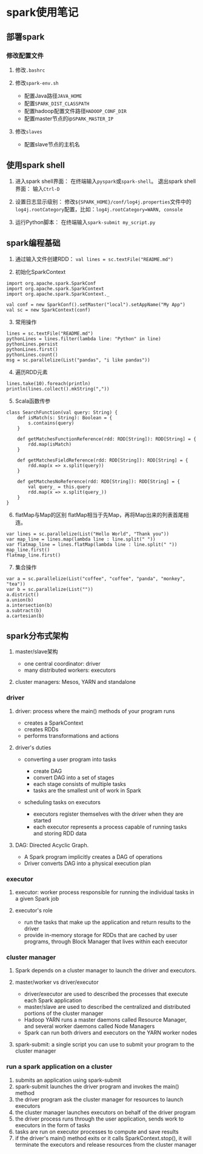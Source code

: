 # spark使用笔记

## 部署spark

### 修改配置文件

1. 修改`.bashrc`

2. 修改`spark-env.sh`
    * 配置Java路径`JAVA_HOME`
    * 配置`SPARK_DIST_CLASSPATH`
    * 配置hadoop配置文件路径`HADOOP_CONF_DIR`
    * 配置master节点的ip`SPARK_MASTER_IP`

3. 修改`slaves`
    * 配置slave节点的主机名

## 使用spark shell

1. 进入spark shell界面：
在终端输入`pyspark`或`spark-shell`。
退出spark shell界面：
输入`Ctrl-D`

2. 设置日志显示级别：
修改`${SPARK_HOME}/conf/log4j.properties`文件中的`log4j.rootCategory`配置，比如：`log4j.rootCategory=WARN, console`

3. 运行Python脚本：
在终端输入`spark-submit my_script.py`

## spark编程基础

1. 通过输入文件创建RDD：
`val lines = sc.textFile("README.md")`

2. 初始化SparkContext
```
import org.apache.spark.SparkConf
import org.apache.spark.SparkContext
import org.apache.spark.SparkContext._

val conf = new SparkConf().setMaster("local").setAppName("My App")
val sc = new SparkContext(conf)
```

3. 常用操作
```
lines = sc.textFile("README.md")
pythonLines = lines.filter(lambda line: "Python" in line)
pythonLines.persist
pythonLines.first()
pythonLines.count()
msg = sc.parallelize(List("pandas", "i like pandas"))
```

4. 遍历RDD元素
```
lines.take(10).foreach(println)
println(lines.collect().mkString(","))
```

5. Scala函数传参
```
class SearchFunction(val query: String) {
    def isMatch(s: String): Boolean = {
        s.contains(query)
    }

    def getMatchesFunctionReference(rdd: RDD[String]): RDD[String] = {
        rdd.map(isMatch)
    }

    def getMatchesFieldReference(rdd: RDD[String]): RDD[String] = {
        rdd.map(x => x.split(query))
    }

    def getMatchesNoReference(rdd: RDD[String]): RDD[String] = {
        val query_ = this.query
        rdd.map(x => x.split(query_))
    }
}
```

6. flatMap与Map的区别
flatMap相当于先Map，再将Map出来的列表首尾相连。
```
var lines = sc.parallelize(List("Hello World", "Thank you"))
var map_line = lines.map(lambda line : line.split(" "))
var flatmap_line = lines.flatMap(lambda line : line.split(" "))
map_line.first()
flatmap_line.first()
```

7. 集合操作
```
var a = sc.parallelize(List("coffee", "coffee", "panda", "monkey", "tea"))
var b = sc.parallelize(List(""))
a.district()
a.union(b)
a.intersection(b)
a.subtract(b)
a.cartesian(b)
```

## spark分布式架构

1. master/slave架构
    * one central coordinator: driver
    * many distributed workers: executors

2. cluster managers: Mesos, YARN and standalone

### driver
1. driver: process where the main() methods of your program runs
    * creates a SparkContext
    * creates RDDs
    * performs transformations and actions

2. driver's duties
    * converting a user program into tasks
        * create DAG
        * convert DAG into a set of stages
        * each stage consists of multiple tasks
        * tasks are the smallest unit of work in Spark

    * scheduling tasks on executors
        * executors register themselves with the driver when they are started
        * each executor represents a process capable of running tasks and storing RDD data

3. DAG: Directed Acyclic Graph.
    * A Spark program implicitly creates a DAG of operations
    * Driver converts DAG into a physical execution plan

### executor
1. executor: worker process responsible for running the individual tasks in a given Spark job

2. executor's role
    * run the tasks that make up the application and return results to the driver
    * provide in-memory storage for RDDs that are cached by user programs, through Block Manager that lives within each executor

### cluster manager
1. Spark depends on a cluster manager to launch the driver and executors.

2. master/worker vs driver/executor
    * driver/executor are used to described the processes that execute each Spark application
    * master/slave are used to described the centralized and distributed portions of the cluster manager
    * Hadoop YARN runs a master daemons called Resource Manager, and several worker daemons called Node Managers
    * Spark can run both drivers and executors on the YARN worker nodes

3. spark-submit: a single script you can use to submit your program to the cluster manager

### run a spark application on a cluster
1. submits an application using spark-submit
2. spark-submit launches the driver program and invokes the main() method
3. the driver program ask the cluster manager for resources to launch executors
4. the cluster manager launches executors on behalf of the driver program
5. the driver process runs through the user application, sends work to executors in the form of tasks
6. tasks are run on executor processes to compute and save results
7. if the driver's main() method exits or it calls SparkContext.stop(), it will terminate the executors and release resources from the cluster manager
